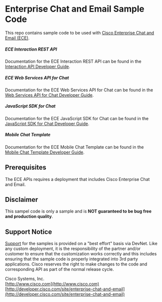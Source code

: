 # Enterprise Chat and Email Sample Code

This repo contains sample code to be used with [Cisco Enterprise Chat and Email (ECE)](https://developer.cisco.com/site/enterprise-chat-and-email/).

##### ECE Interaction REST API

Documentation for the ECE Interaction REST API can be found in the [Interaction API Developer Guide](https://developer.cisco.com/docs/enterprise-chat-and-email/#!interaction-api-developer-guide).

##### ECE Web Services API for Chat

Documentation for the ECE Web Services API for Chat can be found in the [Web Services API for Chat Developer Guide](https://developer.cisco.com/docs/enterprise-chat-and-email/#!previous-documentation-pdfs/web-services-api-for-chat-developer-guide).

##### JavaScript SDK for Chat

Documentation for the ECE JavaScript SDK for Chat can be found in the [JavaScript SDK for Chat Developer Guide](https://developer.cisco.com/docs/enterprise-chat-and-email/#!previous-documentation-pdfs/javascript-sdk-for-chat-developer-guide).

##### Mobile Chat Template

Documentation for the ECE Mobile Chat Template can be found in the [Mobile Chat Template Developer Guide](https://developer.cisco.com/docs/enterprise-chat-and-email/#!previous-documentation-pdfs/mobile-chat-template-developer-guide).

## Prerequisites
The ECE APIs requires a deployment that includes Cisco Enterprise Chat and Email.

## Disclaimer
This sampel code is only a sample and is **NOT guaranteed to be bug free and production quality**.

## Support Notice
[Support](https://developer.cisco.com/site/support) for the samples is provided on a "best effort" basis via DevNet. Like any custom deployment, it is the responsibility of the partner and/or customer to ensure that the customization works correctly and this includes ensuring that the sample code is properly integrated into 3rd party applications. Cisco reserves the right to make changes to the code and corresponding API as part of the normal release cycle.

Cisco Systems, Inc.<br>
[http://www.cisco.com](http://www.cisco.com)<br>
[http://developer.cisco.com/site/enterprise-chat-and-email](http://developer.cisco.com/site/enterprise-chat-and-email)
